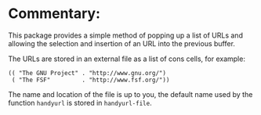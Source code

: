 # Commentary:

This package provides a simple method of popping up a list of URLs and
allowing the selection and insertion of an URL into the previous buffer.

The URLs are stored in an external file as a list of cons cells, for
example:

```elisp
(( "The GNU Project" . "http://www.gnu.org/")
 ( "The FSF"         . "http://www.fsf.org/"))
```

The name and location of the file is up to you, the default name used by the
function `handyurl` is stored in `handyurl-file`.
